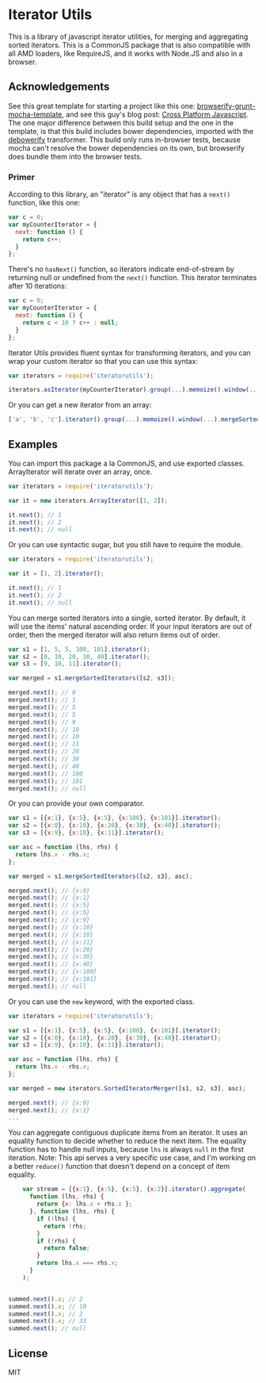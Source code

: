 # Iterator Utils

This is a library of javascript iterator utilities, for merging and aggregating sorted iterators.
This is a CommonJS package that is also compatible with all AMD loaders, like RequireJS, and it works with Node.JS
and also in a browser.

## Acknowledgements

See this great template for starting a project like this one: [browserify-grunt-mocha-template](https://github.com/basti1302/browserify-grunt-mocha-template),
and see this guy's blog post: [Cross Platform Javascript](https://blog.codecentric.de/en/2014/02/cross-platform-javascript/).
The one major difference between this build setup and the one in the template, is that this build includes bower dependencies, imported with the [debowerify](https://github.com/eugeneware/debowerify) transformer.
This build only runs in-browser tests, because mocha can't resolve the bower dependencies on its own, but browserify does bundle them into the browser tests.

### Primer

According to this library, an "iterator" is any object that has a ```next()``` function, like this one:

```javascript
var c = 0;
var myCounterIterator = {
  next: function () {
    return c++;
  }
};
```

There's no ```hasNext()``` function, so iterators indicate end-of-stream by returning null or undefined from the ```next()``` function. This iterator terminates after 10 iterations:

```javascript
var c = 0;
var myCounterIterator = {
  next: function () {
    return c < 10 ? c++ : null;
  }
};
```

Iterator Utils provides fluent syntax for transforming iterators, and you can wrap your custom iterator so that you can use this syntax:

```javascript
var iterators = require('iteratorutils');

iterators.asIterator(myCounterIterator).group(...).memoize().window(...).mergeSortedIterators([...]).toArray();
```

Or you can get a new iterator from an array:

```javascript
['a', 'b', 'c'].iterator().group(...).memoize().window(...).mergeSortedIterators([...]).toArray();
```

## Examples

You can import this package a la CommonJS, and use exported classes. ArrayIterator will iterate over an array, once.

```javascript
var iterators = require('iteratorutils');

var it = new iterators.ArrayIterator([1, 2]);

it.next(); // 1
it.next(); // 2
it.next(); // null
```

Or you can use syntactic sugar, but you still have to require the module.

```javascript
var iterators = require('iteratorutils');

var it = [1, 2].iterator();

it.next(); // 1
it.next(); // 2
it.next(); // null
```

You can merge sorted iterators into a single, sorted iterator.
By default, it will use the items' natural ascending order.
If your input iterators are out of order, then the merged iterator will also return items out of order.

```javascript
var s1 = [1, 5, 5, 100, 101].iterator();
var s2 = [0, 10, 20, 30, 40].iterator();
var s3 = [9, 10, 11].iterator();

var merged = s1.mergeSortedIterators([s2, s3]);

merged.next(); // 0
merged.next(); // 1
merged.next(); // 5
merged.next(); // 5
merged.next(); // 9
merged.next(); // 10
merged.next(); // 10
merged.next(); // 11
merged.next(); // 20
merged.next(); // 30
merged.next(); // 40
merged.next(); // 100
merged.next(); // 101
merged.next(); // null
```

Or you can provide your own comparator.

```javascript
var s1 = [{x:1}, {x:5}, {x:5}, {x:100}, {x:101}].iterator();
var s2 = [{x:0}, {x:10}, {x:20}, {x:30}, {x:40}].iterator();
var s3 = [{x:9}, {x:10}, {x:11}].iterator();

var asc = function (lhs, rhs) {
  return lhs.x - rhs.x;
};

var merged = s1.mergeSortedIterators([s2, s3], asc);

merged.next(); // {x:0}
merged.next(); // {x:1}
merged.next(); // {x:5}
merged.next(); // {x:5}
merged.next(); // {x:9}
merged.next(); // {x:10}
merged.next(); // {x:10}
merged.next(); // {x:11}
merged.next(); // {x:20}
merged.next(); // {x:30}
merged.next(); // {x:40}
merged.next(); // {x:100}
merged.next(); // {x:101}
merged.next(); // null
```

Or you can use the ```new``` keyword, with the exported class.

```javascript
var iterators = require('iteratorutils');

var s1 = [{x:1}, {x:5}, {x:5}, {x:100}, {x:101}].iterator();
var s2 = [{x:0}, {x:10}, {x:20}, {x:30}, {x:40}].iterator();
var s3 = [{x:9}, {x:10}, {x:11}].iterator();

var asc = function (lhs, rhs) {
  return lhs.x - rhs.x;
};

var merged = new iterators.SortedIteratorMerger([s1, s2, s3], asc);

merged.next(); // {x:0}
merged.next(); // {x:1}
...
```

You can aggregate contiguous duplicate items from an iterator. It uses an equality function to decide
whether to reduce the next item.  The equality function has to handle null inputs,
because ```lhs``` is always ```null``` in the first iteration.
Note: This api serves a very specific use case, and I'm working on a better ```reduce()``` function that doesn't depend
on a concept of item equality.

```javascript
    var stream = [{x:1}, {x:5}, {x:5}, {x:2}].iterator().aggregate(
      function (lhs, rhs) {
        return {x: lhs.x + rhs.x };
      }, function (lhs, rhs) {
        if (!lhs) {
          return !rhs;
        }
        if (!rhs) {
          return false;
        }
        return lhs.x === rhs.x;
      }
    );


summed.next().x; // 2
summed.next().x; // 10
summed.next().x; // 2
summed.next().x; // 33
summed.next(); // null
```

## License

MIT
